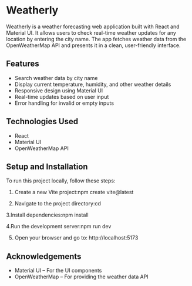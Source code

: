 # Weatherly

Weatherly is a weather forecasting web application built with React and Material UI. It allows users to check real-time weather updates for any location by entering the city name. The app fetches weather data from the OpenWeatherMap API and presents it in a clean, user-friendly interface.

## Features

- Search weather data by city name  
- Display current temperature, humidity, and other weather details  
- Responsive design using Material UI  
- Real-time updates based on user input  
- Error handling for invalid or empty inputs  

## Technologies Used

- React  
- Material UI  
- OpenWeatherMap API  

## Setup and Installation

To run this project locally, follow these steps:

1. Create a new Vite project:npm create vite@latest
  
2. Navigate to the project directory:cd <your-project-name>

3.Install dependencies:npm install

4.Run the development server:npm run dev

5. Open your browser and go to: http://localhost:5173

## Acknowledgements

- Material UI – For the UI components  
- OpenWeatherMap – For providing the weather data API




